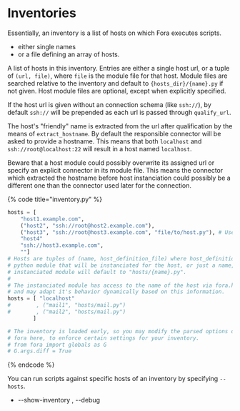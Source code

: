 # Inventories

Essentially, an inventory is a list of hosts on which Fora executes scripts.

- either single names
- or a file defining an array of hosts.

A list of hosts in this inventory. Entries are either a single host url,
or a tuple of `(url, file)`, where `file` is the module file for that host.
Module files are searched relative to the inventory and default to `{hosts_dir}/{name}.py`
if not given. Host module files are optional, except when explicitly specified.

If the host url is given without an connection schema (like `ssh://`),
by default `ssh://` will be prepended as each url is passed through `qualify_url`.

The host's "friendly" name is extracted from the url after qualification
by the means of `extract_hostname`. By default the responsible connector
will be asked to provide a hostname. This means that both `localhost` and
`ssh://root@localhost:22` will result in a host named `localhost`.

Beware that a host module could possibly overwrite its assigned url
or specify an explicit connector in its module file. This means the
connector which extracted the hostname before host instanciation could
possibly be a different one than the connector used later for the connection.

{% code title="inventory.py" %}
```python
hosts = [
    "host1.example.com",
    ("host2", "ssh://root@host2.example.com"),
    ("host3", "ssh://root@host3.example.com", "file/to/host.py"), # Useful for shared host definition files
    "host4"
    "ssh://host3.example.com",
    ""]
# Hosts are tuples of (name, host_definition_file) where host_definition_file is the
# python module that will be instanciated for the host, or just a name, in which case the
# instanciated module will default to "hosts/{name}.py".
#
# The instanciated module has access to the name of the host via fora.host_definition.name
# and may adapt it's behavior dynamically based on this information.
hosts = [ "localhost"
#        , ("mail1", "hosts/mail.py")
#        , ("mail2", "hosts/mail.py")
        ]

# The inventory is loaded early, so you may modify the parsed options of
# fora here, to enforce certain settings for your inventory.
# from fora import globals as G
# G.args.diff = True
```
{% endcode %}

You can run scripts against specific hosts of an inventory by specifying `--hosts`.

- --show-inventory , --debug
